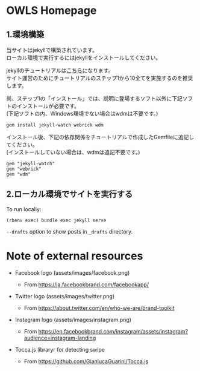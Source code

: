 # OWLS Homepage
## 1.環境構築
当サイトはjekyllで構築されています。  
ローカル環境で実行するにはjekyllをインストールしてください。

jekyllのチュートリアルは[こちら](http://jekyllrb-ja.github.io/docs/step-by-step/01-setup/)になります。  
サイト運営のためにチュートリアルのステップ1から10全てを実施するのを推奨します。

尚、ステップ1の「インストール」では、説明に登場するソフト以外に下記ソフトのインストールが必要です。  
(下記ソフトの内、Windows環境でない場合はwdmは不要です。)

```
gem install jekyll-watch webrick wdm
```

インストール後、下記の依存関係をチュートリアルで作成したGemfileに追記してください。  
(インストールしていない場合は、wdmは追記不要です。)

```
gem "jekyll-watch"
gem "webrick"
gem "wdm"
```

## 2.ローカル環境でサイトを実行する
To run locally:

```
(rbenv exec) bundle exec jekyll serve
```

`--drafts` option to show posts in `_drafts` directory.

# Note of external resources

* Facebook logo (assets/images/facebook.png)
  - From https://ja.facebookbrand.com/facebookapp/
* Twitter logo (assets/images/twitter.png)
  - From https://about.twitter.com/en/who-we-are/brand-toolkit
* Instagram logo (assets/images/instagram.png)
  - From https://en.facebookbrand.com/instagram/assets/instagram?audience=instagram-landing

* Tocca.js libraryr for detecting swipe
  - From https://github.com/GianlucaGuarini/Tocca.js
